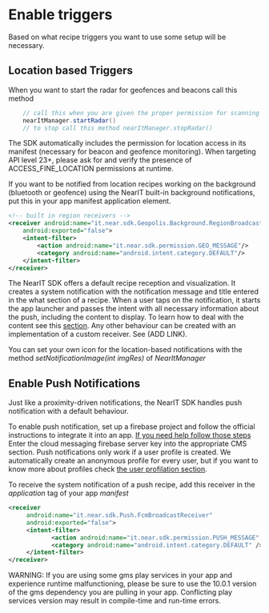# Enable triggers #

Based on what recipe triggers you want to use some setup will be necessary.

## Location based Triggers ##

When you want to start the radar for geofences and beacons call this method

```java
    // call this when you are given the proper permission for scanning (ACCESS_FINE_LOCATION)
    nearItManager.startRadar()
    // to stop call this method nearItManager.stopRadar()
```

The SDK automatically includes the permission for location access in its manifest (necessary for beacon and geofence monitoring). When targeting API level 23+, please ask for and verify the presence of ACCESS_FINE_LOCATION permissions at runtime.

If you want to be notified from location recipes working on the background (bluetooth or geofence) using the NearIT built-in background notifications, put this in your app manifest application element. 
```xml
<!-- built in region receivers -->
<receiver android:name="it.near.sdk.Geopolis.Background.RegionBroadcastReceiver"
    android:exported="false">
    <intent-filter>
        <action android:name="it.near.sdk.permission.GEO_MESSAGE"/>
        <category android:name="android.intent.category.DEFAULT"/>
    </intent-filter>
</receiver>
```
The NearIT SDK offers a default recipe reception and visualization. It creates a system notification with the notification message and title entered in the what section of a recipe.
When a user taps on the notification, it starts the app launcher and passes the intent with all necessary information about the push, including the content to display. To learn how to deal with the content see this [section](handle-content.md).
Any other behaviour can be created with an implementation of a custom receiver. See (ADD LINK).

You can set your own icon for the location-based notifications with the method *setNotificationImage(int imgRes)* of *NearItManager*

## Enable Push Notifications ##

Just like a proximity-driven notifications, the NearIT SDK handles push notification with a default behaviour.

To enable push notification, set up a firebase project and follow the official instructions to integrate it into an app. [If you need help follow those steps](firebase.md)
Enter the cloud messaging firebase server key into the appropriate CMS section. Push notifications only work if a user profile is created. We automatically create an anonymous profile for every user, but if you want to know more about profiles check [the user profilation section](user-profilation.md).

To receive the system notification of a push recipe, add this receiver in the *application* tag of your app *manifest*
```xml
<receiver
     android:name="it.near.sdk.Push.FcmBroadcastReceiver"
     android:exported="false">
     <intent-filter>
            <action android:name="it.near.sdk.permission.PUSH_MESSAGE" />
            <category android:name="android.intent.category.DEFAULT" />
     </intent-filter>
</receiver>
```
WARNING: If you are using some gms play services in your app and experience runtime malfunctioning, please be sure to use the 10.0.1 version of the gms dependency you are pulling in your app. Conflicting play services version may result in compile-time and run-time errors.


